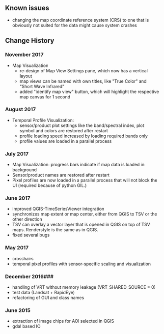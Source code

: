 ## Known issues ##

- changing the map coordinate reference system (CRS) to one that is obviously not suited for
the data might cause system crashes


## Change History ##
### November 2017
- Map Visualization
    - re-design of Map View Settings pane, which now has a vertical layout
    - map views can be named with own titles, like "True Color" and "Short Wave Infrared"
    - added "identify map view" button, which will highlight the respective map canvas for 1 second


### August 2017
- Temporal Profile Visualization:
    - sensor/product plot settings like the band/spectral index, plot symbol and colors are restored after restart
    - profile loading speed increased by loading required bands only
    - profile values are loaded in a parallel process

### July 2017
- Map Visualization: progress bars indicate if map data is loaded in background
- Sensor/product names are restored after restart
- Pixel profiles are now loaded in a parallel process that will not block the UI (required because of python GIL.)


### June 2017
- improved QGIS-TimeSeriesViewer integration
- synchronizes map extent or map center, either from QGIS to TSV or the other direction
- TSV can overlay a vector layer that is opened in QGIS on top of TSV maps. Renderstyle is the same as in QGIS.
- fixed several bugs


### May 2017
- crosshairs
- temporal pixel profiles with sensor-specific scaling and visualization

### December 2016###
- handling of VRT without memory leakage (VRT_SHARED_SOURCE = 0)
- test data (Landsat + RapidEye)
- refactoring of GUI and class names

### June 2015 ###
- extraction of image chips for AOI selected in QGIS
- gdal based IO
